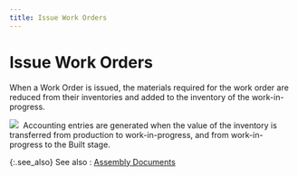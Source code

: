 ```yaml
---
title: Issue Work Orders
---
```


# Issue Work Orders


When a Work Order is issued, the materials required for the work order  are reduced from their inventories and added to the inventory of the work-in-progress.


![]({{site.bp_baseurl}}/img/note.gif)  Accounting  entries are generated when the value of the inventory is transferred from  production to work-in-progress, and from work-in-progress to the Built  stage.


{:.see_also}
See also
: [Assembly  Documents]({{site.bp_baseurl}}/docs/sys/asm/assembly_documents_businesss_process_in_everest_content.html)
